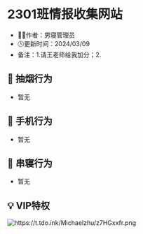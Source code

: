 # 2301班情报收集网站
- 👨‍💻作者：男寝管理员
- 🕓更新时间：2024/03/09
- 备注：1.请王老师给我加分；2.

## 🚬 抽烟行为
- 暂无

## 📱 手机行为

- 暂无

## 🚪 串寝行为

- 暂无


## 💡 VIP特权
<img src="https://t.tdo.ink/Michaelzhu/z7HGxxfr.png" alt="https://t.tdo.ink/Michaelzhu/z7HGxxfr.png" />

